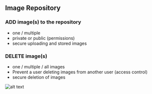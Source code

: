 ## Image Repository

### ADD image(s) to the repository
- one / multiple
- private or public (permissions)
- secure uploading and stored images

### DELETE image(s)
- one / multiple / all images
- Prevent a user deleting images from another user (access control)
- secure deletion of images

![alt text](https://i.ibb.co/Fh75PJw/Screen-Shot-2020-12-16-at-2-13-00-PM.png|)
